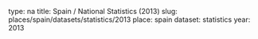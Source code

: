 type: na
title: Spain / National Statistics (2013)
slug: places/spain/datasets/statistics/2013
place: spain
dataset: statistics
year: 2013
